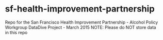 # sf-health-improvement-partnership
Repo for the San Francisco Health Improvement Partnership - Alcohol Policy Workgroup DataDive Project - March 2015
NOTE: Please do NOT store data in this repo
